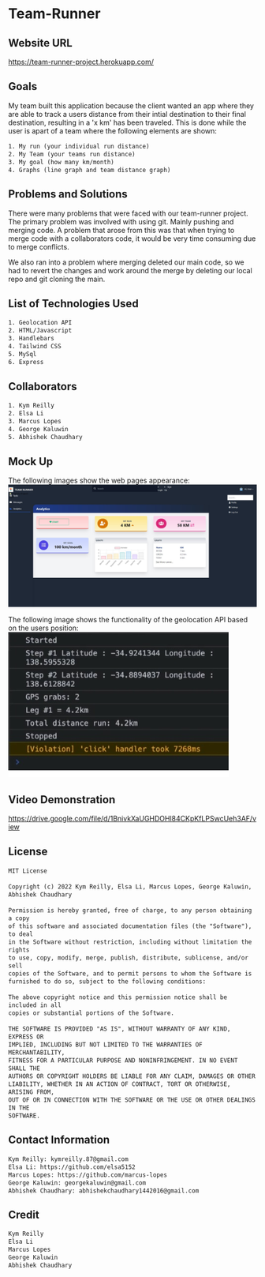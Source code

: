 # Team-Runner

## Website URL
https://team-runner-project.herokuapp.com/


## Goals
My team built this application because the client wanted an app where they are able to track a users distance from their intial destination to their final destination, resulting in a 'x km' has been traveled. This is done while the user is apart of a team where the following elements are shown:

```
1. My run (your individual run distance)
2. My Team (your teams run distance)
3. My goal (how many km/month)
4. Graphs (line graph and team distance graph)
```


## Problems and Solutions
There were many problems that were faced with our team-runner project. The primary problem was involved with using git. Mainly  pushing and merging code. A problem that arose from this was that when trying to merge code with a collaborators code, it would be very time consuming due to merge conflicts. 

We also ran into a problem where merging deleted our main code, so we had to revert the changes and work around the merge by deleting our local repo and git cloning the main. 



## List of Technologies Used
```
1. Geolocation API
2. HTML/Javascript
3. Handlebars
4. Tailwind CSS
5. MySql
6. Express
```

## Collaborators
```
1. Kym Reilly
2. Elsa Li
3. Marcus Lopes
4. George Kaluwin
5. Abhishek Chaudhary
```

## Mock Up
The following images show the web pages appearance:
![home page](./Images/mock%20up.jpg)

The following image shows the functionality of the geolocation API based on the users position:
![function](./Images/functionality.jpg)

## Video Demonstration
https://drive.google.com/file/d/1BnivkXaUGHDOHl84CKpKfLPSwcUeh3AF/view


## License
	MIT License

	Copyright (c) 2022 Kym Reilly, Elsa Li, Marcus Lopes, George Kaluwin, Abhishek Chaudhary

	Permission is hereby granted, free of charge, to any person obtaining a copy
	of this software and associated documentation files (the "Software"), to deal
	in the Software without restriction, including without limitation the rights
	to use, copy, modify, merge, publish, distribute, sublicense, and/or sell
	copies of the Software, and to permit persons to whom the Software is
	furnished to do so, subject to the following conditions:

	The above copyright notice and this permission notice shall be included in all
	copies or substantial portions of the Software.

	THE SOFTWARE IS PROVIDED "AS IS", WITHOUT WARRANTY OF ANY KIND, EXPRESS OR
	IMPLIED, INCLUDING BUT NOT LIMITED TO THE WARRANTIES OF MERCHANTABILITY,
	FITNESS FOR A PARTICULAR PURPOSE AND NONINFRINGEMENT. IN NO EVENT SHALL THE
	AUTHORS OR COPYRIGHT HOLDERS BE LIABLE FOR ANY CLAIM, DAMAGES OR OTHER
	LIABILITY, WHETHER IN AN ACTION OF CONTRACT, TORT OR OTHERWISE, ARISING FROM,
	OUT OF OR IN CONNECTION WITH THE SOFTWARE OR THE USE OR OTHER DEALINGS IN THE
	SOFTWARE.

## Contact Information
	Kym Reilly: kymreilly.87@gmail.com
	Elsa Li: https://github.com/elsa5152
	Marcus Lopes: https://github.com/marcus-lopes
	George Kaluwin: georgekaluwin@gmail.com
	Abhishek Chaudhary: abhishekchaudhary1442016@gmail.com
	
## Credit
    Kym Reilly
	Elsa Li
	Marcus Lopes
	George Kaluwin
	Abhishek Chaudhary
